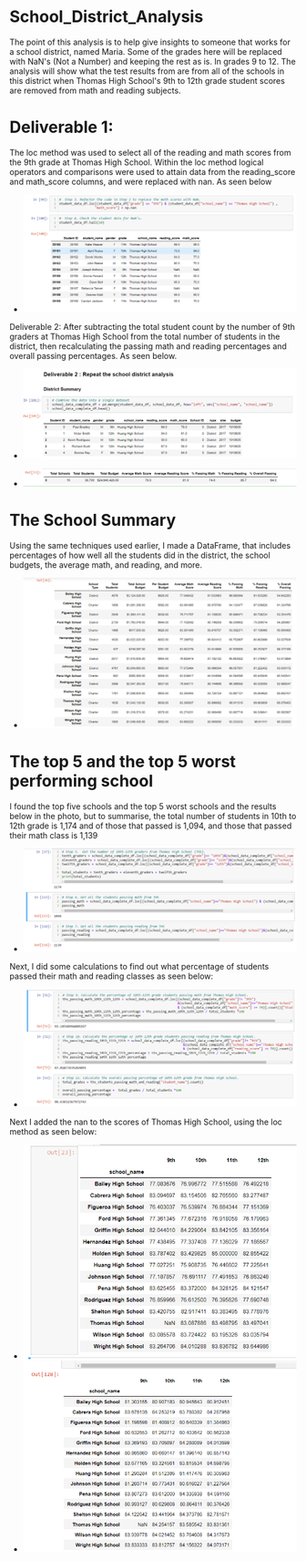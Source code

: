 # School_District_Analysis
The point of this analysis is to help give insights to someone that works for a school district, named Maria. Some of the grades here will be replaced with NaN's (Not a Number) and keeping the rest as is. In grades 9 to 12. The analysis will show what the test results from are from all of the schools in this district when Thomas High School's 9th to 12th grade student scores are removed from math and reading subjects.

# Deliverable 1:
The loc method was used to select all of the reading and math scores from the 9th grade at Thomas High School. Within the loc method logical operators and comparisons were used to attain data from the reading_score and math_score columns, and were replaced with nan. As seen below

 - ![Thomas_High](https://github.com/GaryGibbs-777/School_District_Analysis/blob/main/Recources/Thomas_High_NAN.PNG)

Deliverable 2:
After subtracting the total student count by the number of 9th graders at Thomas High School from the total number of students in the district, then recalculating the passing math and reading percentages and overall passing percentages. As seen below.
- ![District](https://github.com/GaryGibbs-777/School_District_Analysis/blob/main/Recources/District_Summary.PNG)

- ![District2](https://github.com/GaryGibbs-777/School_District_Analysis/blob/main/Recources/District_Summary2.PNG)

# The School Summary
Using the same techniques used earlier, I made a DataFrame, that includes percentages of how well all the students did in the district, the school budgets, the average math, and reading, and more.
 - ![Total_students](https://github.com/GaryGibbs-777/School_District_Analysis/blob/main/Recources/total_school_percentages.PNG)


# The top 5 and the top 5 worst performing school
I found the top five schools and the top 5 worst schools and the results below in the photo, but to summarise, the total number of students in 10th to 12th grade is 1,174 and of those that passed is 1,094, and those that passed their math class is 1,139
- ![top5](https://github.com/GaryGibbs-777/School_District_Analysis/blob/main/Recources/numbers.PNG)

Next, I did some calculations to find out what percentage of students passed their math and reading classes as seen below:
- ![more_percentage](https://github.com/GaryGibbs-777/School_District_Analysis/blob/main/Recources/more_percentage.PNG)

Next I added the nan to the scores of Thomas High School, using the loc method as seen below:
- ![percents1](https://github.com/GaryGibbs-777/School_District_Analysis/blob/main/Recources/AVG_scores1.PNG)
- ![percents2](https://github.com/GaryGibbs-777/School_District_Analysis/blob/main/Recources/AVG_scores2.PNG) 

